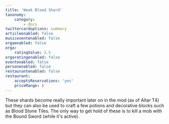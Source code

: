 ```yaml
---
title: 'Weak Blood Shard'
taxonomy:
    category:
        - docs
twittercardoptions: summary
articleenabled: false
musiceventenabled: false
orgaenabled: false
orga:
    ratingValue: 2.5
orgaratingenabled: false
eventenabled: false
personenabled: false
restaurantenabled: false
restaurant:
    acceptsReservations: 'yes'
    priceRange: $
---
```


These shards become really important later on in the mod (as of Altar T4) but they can also be used to craft a few potions and decorative blocks such as Blood Stone Tiles. The only way to get hold of these is to kill a mob with the Bound Sword (while it's active).

